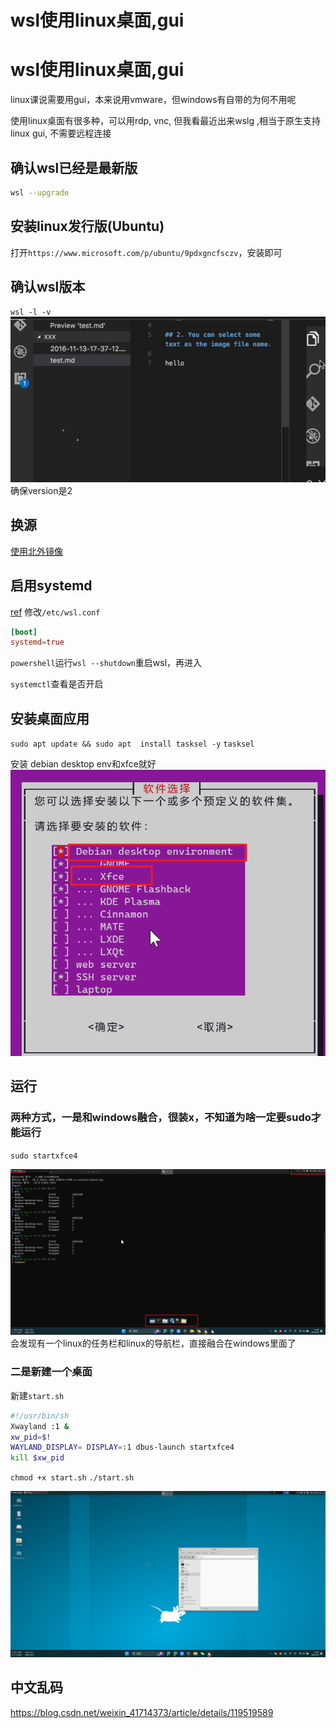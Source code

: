 # wsl使用linux桌面,gui



# wsl使用linux桌面,gui

linux课说需要用gui，本来说用vmware，但windows有自带的为何不用呢

使用linux桌面有很多种，可以用rdp, vnc, 但我看最近出来wslg ,相当于原生支持linux gui, 不需要远程连接

## 确认wsl已经是最新版
```sh
wsl --upgrade
```
## 安装linux发行版(Ubuntu)
打开`https://www.microsoft.com/p/ubuntu/9pdxgncfsczv`，安装即可

## 确认wsl版本
`wsl -l -v`
![](/assets/images/2023-04-06-09-41-11.png)
确保version是2

## 换源
[使用北外镜像](https://mirrors.bfsu.edu.cn/help/ubuntu/)

## 启用systemd
[ref](https://devblogs.microsoft.com/commandline/systemd-support-is-now-available-in-wsl/)
修改`/etc/wsl.conf`
```conf
[boot]
systemd=true
```
`powershell`运行`wsl --shutdown`重启wsl，再进入

`systemctl`查看是否开启
## 安装桌面应用
`sudo apt update && sudo apt  install tasksel -y`
`tasksel`

安装 debian desktop env和xfce就好
![图 4](/assets/images/0be48f14e8ef2a9002796099987c2e7fb81c88ab2f48c61c81067d2987e30185.png)  

## 运行
### 两种方式，一是和windows融合，很装x，不知道为啥一定要sudo才能运行
`sudo startxfce4`

![图 5](/assets/images/d12607dba025b99a03cf1d119ef9e73280ea9fd069d8cee47b493fbcc9afb4ff.png)  
会发现有一个linux的任务栏和linux的导航栏，直接融合在windows里面了

### 二是新建一个桌面
新建`start.sh`
```sh
#!/usr/bin/sh
Xwayland :1 &
xw_pid=$!
WAYLAND_DISPLAY= DISPLAY=:1 dbus-launch startxfce4
kill $xw_pid
```
`chmod +x start.sh`
`./start.sh`


![图 6](/assets/images/2876f5da2d28168f82b8ea971ab03b0671bdd5189843c57885f7e5942c2f111c.png)  

## 中文乱码
https://blog.csdn.net/weixin_41714373/article/details/119519589
